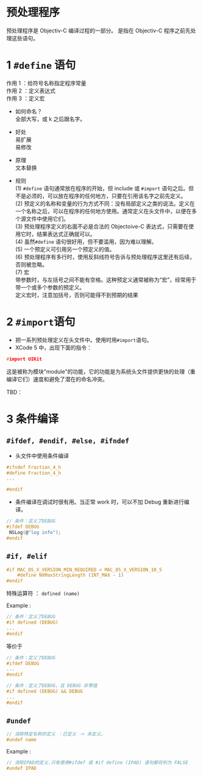 # 预处理程序

预处理程序是 Objectiv-C 编译过程的一部分。
是指在 Objectiv-C 程序之前先处理这些语句。

# 1 `#define` 语句

作用 1 ：给符号名称指定程序常量  
作用 2 ：定义表达式  
作用 3 ：定义宏

- 如何命名？  
  全部大写，或 k 之后跟名字。

- 好处  
  易扩展  
  易修改

- 原理  
  文本替换

- 规则  
  (1) `#define` 语句通常放在程序的开始，但 include 或 `#import` 语句之后。但不是必须的，可以放在程序的任何地方，只要在引用该名字之前先定义。  
  (2) 预定义的名称和变量的行为方式不同：没有局部定义之类的说法。定义在一个名称之后，可以在程序的任何地方使用。通常定义在头文件中，以便在多个源文件中使用它们。  
  (3) 预处理程序定义的右面不必是合法的 Objectoive-C 表达式，只需要在使用它时，结果表达式正确就可以。  
  (4) 虽然`#define` 语句很好用，但不要滥用，因为难以理解。  
  (5) 一个预定义可引用另一个预定义的值。  
  (6) 预处理程序有多行时，使用反斜线符号告诉与预处理程序这里还有后续，否则被忽略。  
  (7) 宏  
  带参数时，与左括号之间不能有空格。这种预定义通常被称为“宏”，经常用于带一个或多个参数的预定义。  
  定义宏时，注意加括号，否则可能得不到预期的结果

# 2 `#import`语句

- 把一系列预处理定义在头文件中。使用时用`#import`语句。
- XCode 5 中，出现下面的指令：

```c
#import UIKit
```

这是被称为模块"module"的功能，它的功能是为系统头文件提供更快的处理（重编译它们）速度和避免了潜在的命名冲突。

TBD：

# 3 条件编译

## `#ifdef, #endif, #else, #ifndef`

- 头文件中使用条件编译

```c
#ifndef Fraction_4_h
#define Fraction_4_h
...

#endif
```

- 条件编译在调试时很有用。当正常 work 时，可以不加 Debug 重新进行编译。

```c
// 条件：定义了DEBUG
#ifdef DEBUG
 NSLog(@"log info");
#endif
```

## `#if, #elif`

```c
#if MAC_OS_X_VERSION_MIN_REQUIRED < MAC_OS_X_VERSION_10_5
    #define NXMaxStringLength (INT_MAX - 1)
#endif
```

特殊运算符 ： `defined (name)`

Example :

```c
// 条件：定义了DEBUG
#if defined (DEBUG)
...
#endif
```

等价于

```c
// 条件：定义了DEBUG
#ifdef DEBUG
...
#endif
```

```c
// 条件：定义了DEBUG，且 DEBUG 非零值
#if defined (DEBUG) && DEBUG
...
#endif
```

## `#undef`

```c
// 消除特定名称的定义 ：已定义 -> 未定义。
#undef name
```

Example :

```c
// 消除IPAD的定义.只有使用#ifdef 或 #if define (IPAD) 语句都将判为 FALSE
#undef IPAD
```
